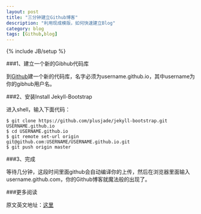 ```yaml
---
layout: post
title: "三分钟建立Github博客"
description: "利用现成模版，如何快速建立Blog"
category: blog
tags: [Github,blog]
---
```

{% include JB/setup %}

###1、建立一个新的Gibhub代码库

到[Github](https://github.com)建一个新的代码库，名字必须为username.github.io，其中username为你的gibhub用户名。

###2、安装Install Jekyll-Bootstrap

进入shell，输入下面代码：

	$ git clone https://github.com/plusjade/jekyll-bootstrap.git USERNAME.github.io
	$ cd USERNAME.github.io
	$ git remote set-url origin git@github.com:USERNAME/USERNAME.github.io.git
	$ git push origin master

###3、完成

等待几分钟，这段时间里面github会自动编译你的上传，然后在浏览器里面输入username.github.com，你的Github博客就魔法般的出现了。

###更多阅读

原文英文地址：[这里](http://jekyllbootstrap.com/)
